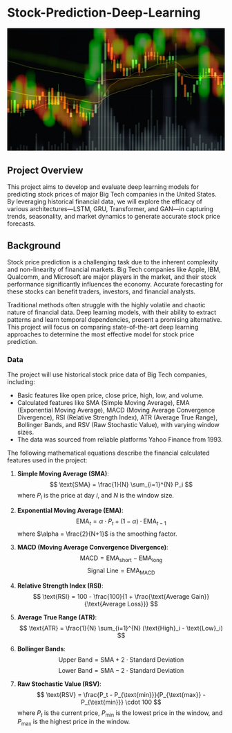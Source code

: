 # Stock-Prediction-Deep-Learning

![Alt text](imgs/img1.jpg)

## Project Overview
This project aims to develop and evaluate deep learning models for predicting stock prices of major Big Tech companies in the United States. By leveraging historical financial data, we will explore the efficacy of various architectures—LSTM, GRU, Transformer, and GAN—in capturing trends, seasonality, and market dynamics to generate accurate stock price forecasts.

## Background
Stock price prediction is a challenging task due to the inherent complexity and non-linearity of financial markets. Big Tech companies like Apple, IBM, Qualcomm, and Microsoft are major players in the market, and their stock performance significantly influences the economy. Accurate forecasting for these stocks can benefit traders, investors, and financial analysts.

Traditional methods often struggle with the highly volatile and chaotic nature of financial data. Deep learning models, with their ability to extract patterns and learn temporal dependencies, present a promising alternative. This project will focus on comparing state-of-the-art deep learning approaches to determine the most effective model for stock price prediction.

### Data
The project will use historical stock price data of Big Tech companies, including:
- Basic features like open price, close price, high, low, and volume.
- Calculated features like SMA (Simple Moving Average), EMA (Exponential Moving Average), MACD (Moving Average Convergence Divergence), RSI (Relative Strength Index), ATR (Average True Range), Bollinger Bands, and RSV (Raw Stochastic Value), with varying window sizes.
- The data was sourced from reliable platforms Yahoo Finance from 1993.

The following mathematical equations describe the financial calculated features used in the project:

1. **Simple Moving Average (SMA)**:
   $$
   \text{SMA} = \frac{1}{N} \sum_{i=1}^{N} P_i
   $$
   where $P_i$ is the price at day $i$, and $N$ is the window size.

2. **Exponential Moving Average (EMA)**:
   $$
   \text{EMA}_t = \alpha \cdot P_t + (1 - \alpha) \cdot \text{EMA}_{t-1}
   $$
   where $\alpha = \frac{2}{N+1}$ is the smoothing factor.

3. **MACD (Moving Average Convergence Divergence)**:
   $$
   \text{MACD} = \text{EMA}_{\text{short}} - \text{EMA}_{\text{long}}
   $$
   $$
   \text{Signal Line} = \text{EMA}_{\text{MACD}}
   $$

4. **Relative Strength Index (RSI)**:
   $$
   \text{RSI} = 100 - \frac{100}{1 + \frac{\text{Average Gain}}{\text{Average Loss}}}
   $$

5. **Average True Range (ATR)**:
   $$
   \text{ATR} = \frac{1}{N} \sum_{i=1}^{N} (\text{High}_i - \text{Low}_i)
   $$

6. **Bollinger Bands**:
   $$
   \text{Upper Band} = \text{SMA} + 2 \cdot \text{Standard Deviation}
   $$
   $$
   \text{Lower Band} = \text{SMA} - 2 \cdot \text{Standard Deviation}
   $$

7. **Raw Stochastic Value (RSV)**:
   $$
   \text{RSV} = \frac{P_t - P_{\text{min}}}{P_{\text{max}} - P_{\text{min}}} \cdot 100
   $$
   where $P_t$ is the current price, $P_{\text{min}}$ is the lowest price in the window, and $P_{\text{max}}$ is the highest price in the window.




